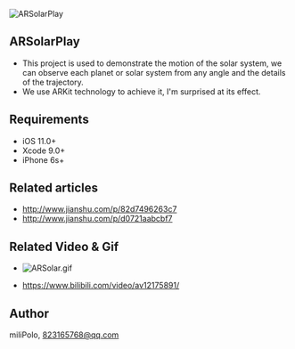 ![ARSolarPlay](ARSolarPlay/Assets/cover.jpg)

## ARSolarPlay

- This project is used to demonstrate the motion of the solar system, we can observe each planet or solar system from any angle and the details of the trajectory.
- We use ARKit technology to achieve it, I'm surprised at its effect.


## Requirements

- iOS 11.0+
- Xcode 9.0+
- iPhone 6s+

## Related articles

- http://www.jianshu.com/p/82d7496263c7
- http://www.jianshu.com/p/d0721aabcbf7

## Related Video & Gif

- ![ARSolar.gif](ARSolarPlay/Assets/ARSolarPlay.gif)

- https://www.bilibili.com/video/av12175891/

## Author

miliPolo, 823165768@qq.com

 



